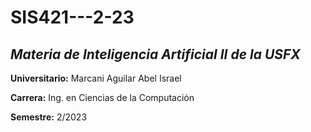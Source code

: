 # SIS421---2-23

## *Materia de Inteligencia Artificial II de la USFX*

**Universitario:** Marcani Aguilar Abel Israel

**Carrera:** Ing. en Ciencias de la Computación

**Semestre:** 2/2023